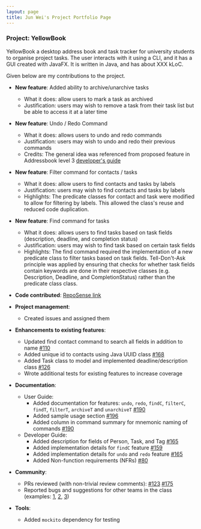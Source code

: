 ```yaml
---
layout: page
title: Jun Wei's Project Portfolio Page
---
```


### Project: YellowBook

YellowBook a desktop address book and task tracker for university students to organise project tasks.
The user interacts with it using a CLI, and it has a GUI created with JavaFX.
It is written in Java, and has about XXX kLoC.

Given below are my contributions to the project.

* **New feature**: Added ability to archive/unarchive tasks
  * What it does:  allow users to mark a task as archived
  * Justification: users may wish to remove a task from their task list but be able to access it at a later time

* **New feature**: Undo / Redo Command
  * What it does:  allows users to undo and redo commands
  * Justification: users may wish to undo and redo their previous commands
  * Credits: The general idea was referenced from proposed feature in Addressbook level 3 [developer's guide](https://se-education.org/addressbook-level3/DeveloperGuide.html#proposed-undoredo-feature)

* **New feature**: Filter command for contacts / tasks
    * What it does:  allow users to find contacts and tasks by labels
    * Justification: users may wish to find contacts and tasks by labels
    * Highlights: The predicate classes for contact and task were modified to allow for filtering by labels. This allowed the class's reuse and reduced code duplication.

* **New feature**: Find command for tasks
  * What it does:  allows users to find tasks based on task fields (description, deadline, and completion status)
  * Justification: users may wish to find task based on certain task fields
  * Highlights: The find command required the implementation of a new predicate class to filter tasks based on task fields. Tell-Don't-Ask principle was applied by ensuring that checks for whether task fields contain keywords are done in their respective classes (e.g. Description, Deadline, and CompletionStatus) rather than the predicate class class.

* **Code contributed**: [RepoSense link](https://nus-cs2103-ay2223s1.github.io/tp-dashboard/?search=junwei-tan&breakdown=true)

* **Project management**:
  * Created issues and assigned them

* **Enhancements to existing features**:
    * Updated find contact command to search all fields in addition to name [\#110](https://github.com/AY2223S1-CS2103T-F11-4/tp/pull/110)
    * Added unique id to contacts using Java UUID class [\#168](https://github.com/AY2223S1-CS2103T-F11-4/tp/pull/168)
    * Added Task class to model and implemented deadline/description class [\#126](https://github.com/AY2223S1-CS2103T-F11-4/tp/pull/126) 
    * Wrote additional tests for existing features to increase coverage

* **Documentation**:
    * User Guide:
        * Added documentation for features: `undo`, `redo`, `findC`, `filterC`, `findT`, `filterT`, `archiveT` and `unarchiveT` [\#190](https://github.com/AY2223S1-CS2103T-F11-4/tp/pull/190)
        * Added sample usage section [\#196](https://github.com/AY2223S1-CS2103T-F11-4/tp/pull/196)
        * Added column in command summary for mnemonic naming of commands [\#190](https://github.com/AY2223S1-CS2103T-F11-4/tp/pull/190)
    * Developer Guide:
        * Added description for fields of Person, Task, and Tag [\#165](https://github.com/AY2223S1-CS2103T-F11-4/tp/pull/165)
        * Added implementation details for `findC` feature [\#159](https://github.com/AY2223S1-CS2103T-F11-4/tp/pull/159)
        * Added implementation details for `undo` and `redo` feature [\#165](https://github.com/AY2223S1-CS2103T-F11-4/tp/pull/165)
        * Added Non-function requirements (NFRs) [\#80](https://github.com/AY2223S1-CS2103T-F11-4/tp/pull/80)

* **Community**:
    * PRs reviewed (with non-trivial review comments): [\#123](https://github.com/AY2223S1-CS2103T-F11-4/tp/pull/123) [\#175](https://github.com/AY2223S1-CS2103T-F11-4/tp/pull/175)
    * Reported bugs and suggestions for other teams in the class (examples: [1](https://github.com/junwei-tan/ped/issues/9), [2](https://github.com/AY2223S1-CS2103T-T12-2/tp/issues/179), [3](https://github.com/AY2223S1-CS2103T-T12-2/tp/issues/170))

* **Tools**:
    * Added `mockito` dependency for testing

